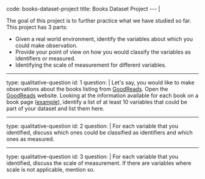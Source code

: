 code: books-dataset-project
title: Books Dataset Project
--- |

  The goal of this project is to further practice what we have studied so far. This project has 3 parts:
  * Given a real world environment, identify the variables about which you could make observation.
  * Provide your point of view on how you would classify the variables as identifiers or measured.
  * Identifying the scale of measurement for different variables.

---
type: qualitative-question
id: 1
question: |
  Let's say, you would like to make observations about the books listing from [GoodReads](http://www.goodreads.com). Open the [GoodReads](http://www.goodreads.com) website. Looking at the information available for each book on a book page ([example](https://www.goodreads.com/book/show/15881.Harry_Potter_and_the_Chamber_of_Secrets)), identify a list of at least 10 variables that could be part of your dataset and list them here.

---
type: qualitative-question
id: 2
question: |
  For each variable that you identified, discuss which ones could be classified as identifiers and which ones as measured.

---
type: qualitative-question
id: 3
question: |
  For each variable that you identified, discuss the scale of measurement. If there are variables where scale is not applicable, mention so.

